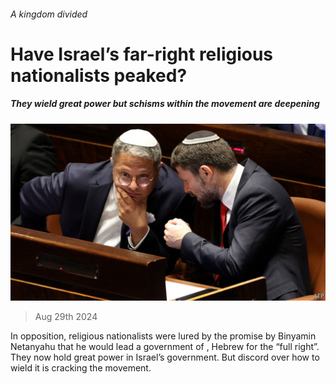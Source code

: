 ###### A kingdom divided

# Have Israel’s far-right religious nationalists peaked? 

##### They wield great power but schisms within the movement are deepening 

![image](images/20240831_MAP508.jpg) 

> Aug 29th 2024 

In opposition, religious nationalists were lured by the promise by Binyamin Netanyahu that he would lead a government of , Hebrew for the “full right”. They now hold great power in Israel’s government. But discord over how to wield it is cracking the movement.


